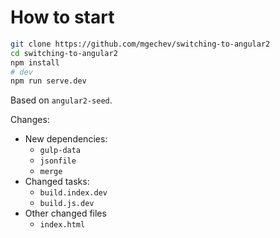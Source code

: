 # How to start

```bash
git clone https://github.com/mgechev/switching-to-angular2
cd switching-to-angular2
npm install
# dev
npm run serve.dev
```

Based on `angular2-seed`.

Changes:

- New dependencies:
  - `gulp-data`
  - `jsonfile`
  - `merge`
- Changed tasks:
  - `build.index.dev`
  - `build.js.dev`
- Other changed files
  - `index.html`
